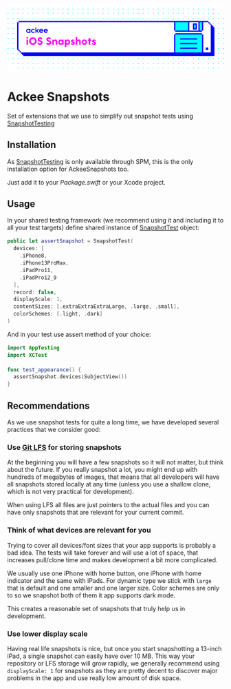 ![ackee|Ackee Snapshots](Resources/cover-image.png)

# Ackee Snapshots

Set of extensions that we use to simplify out snapshot tests using [SnapshotTesting][snapshot-testing]

## Installation

As [SnapshotTesting][snapshot-testing] is only available through SPM, this is the only installation option for AckeeSnapshots too.

Just add it to your _Package.swift_ or your Xcode project.


## Usage

In your shared testing framework (we recommend using it and including it to all your test targets) define shared instance of [SnapshotTest](Sources/AckeeSnapshots/SnapshotTest.swift) object:
```swift
public let assertSnapshot = SnapshotTest(
  devices: [
    .iPhone8,
    .iPhone13ProMax,
    .iPadPro11,
    .iPadPro12_9
  ],
  record: false,
  displayScale: 1,
  contentSizes: [.extraExtraExtraLarge, .large, .small],
  colorSchemes: [.light, .dark]
)
```
And in your test use assert method of your choice:
```swift
import AppTesting
import XCTest

func test_appearance() {
  assertSnapshot.devices(SubjectView())
}
```

## Recommendations

As we use snapshot tests for quite a long time, we have developed several practices that we consider good:

### Use [Git LFS](https://git-lfs.com) for storing snapshots
At the beginning you will have a few snapshots so it will not matter, but think about the future. 
If you really snapshot a lot, you might end up with hundreds of megabytes of images, that means that all developers
will have all snapshots stored locally at any time (unless you use a shallow clone, which is not very practical for development).

When using LFS all files are just pointers to the actual files and you can have only snapshots that are relevant for your current commit.

### Think of what devices are relevant for you

Trying to cover all devices/font sizes that your app supports is probably a bad idea. The tests will take forever and will use a lot of space, 
that increases pull/clone time and makes development a bit more complicated.

We usually use one iPhone with home button, one iPhone with home indicator and the same with iPads. 
For dynamic type we stick with `large` that is default and one smaller and one larger size.
Color schemes are only to so we snapshot both of them it app supports dark mode.

This creates a reasonable set of snapshots that truly help us in development.

### Use lower display scale

Having real life snapshots is nice, but once you start snapshotting a 13-inch iPad, a single snapshot can easily have over 10 MB.
This way your repository or LFS storage will grow rapidly, we generally recommend using `displayScale: 1` for snapshots as they are pretty decent
to discover major problems in the app and use really low amount of disk space.

[snapshot-testing]: https://github.com/pointfreeco/swift-snapshot-testing/tree/main
